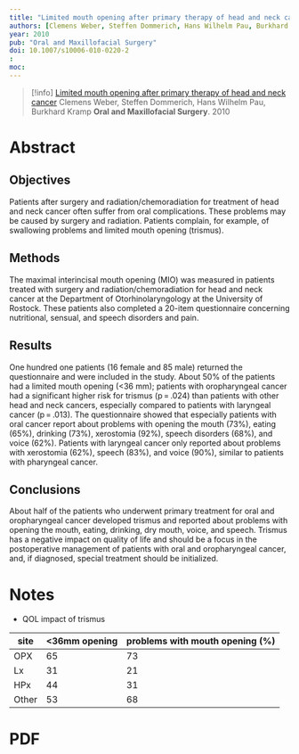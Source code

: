 ```yaml
---
title: "Limited mouth opening after primary therapy of head and neck cancer"
authors: [Clemens Weber, Steffen Dommerich, Hans Wilhelm Pau, Burkhard Kramp]
year: 2010
pub: "Oral and Maxillofacial Surgery"
doi: 10.1007/s10006-010-0220-2
: 
moc: 
---
```

>[!info]
[Limited mouth opening after primary therapy of head and neck cancer](https://pubmed.ncbi.nlm.nih.gov/20358238/)
Clemens Weber, Steffen Dommerich, Hans Wilhelm Pau, Burkhard Kramp
**Oral and Maxillofacial Surgery**. 2010

# Abstract
## Objectives
Patients after surgery and radiation/chemoradiation for treatment of head and neck cancer often suffer from oral complications. These problems may be caused by surgery and radiation. Patients complain, for example, of swallowing problems and limited mouth opening (trismus).

## Methods
The maximal interincisal mouth opening (MIO) was measured in patients treated with surgery and radiation/chemoradiation for head and neck cancer at the Department of Otorhinolaryngology at the University of Rostock. These patients also completed a 20-item questionnaire concerning nutritional, sensual, and speech disorders and pain.

## Results
One hundred one patients (16 female and 85 male) returned the questionnaire and were included in the study. About 50% of the patients had a limited mouth opening (<36 mm); patients with oropharyngeal cancer had a significant higher risk for trismus (p = .024) than patients with other head and neck cancers, especially compared to patients with laryngeal cancer (p = .013). The questionnaire showed that especially patients with oral cancer report about problems with opening the mouth (73%), eating (65%), drinking (73%), xerostomia (92%), speech disorders (68%), and voice (62%). Patients with laryngeal cancer only reported about problems with xerostomia (62%), speech (83%), and voice (90%), similar to patients with pharyngeal cancer.

## Conclusions
About half of the patients who underwent primary treatment for oral and oropharyngeal cancer developed trismus and reported about problems with opening the mouth, eating, drinking, dry mouth, voice, and speech. Trismus has a negative impact on quality of life and should be a focus in the postoperative management of patients with oral and oropharyngeal cancer, and, if diagnosed, special treatment should be initialized.

# Notes
- QOL impact of trismus

| site  | <36mm opening | problems with mouth opening (%) |
| ----- | ------------- | ------------------------------- |
| OPX   | 65            | 73                              |
| Lx    | 31            | 21                              |
| HPx   | 44            | 31                              |
| Other | 53            | 68                              |

# PDF